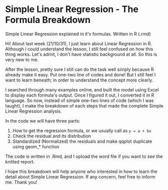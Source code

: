 # Simple Linear Regression - The Formula Breakdown
Simple Linear Regression explained in it's formulas. Written in R (.rmd)

Hi! 
About last week (21/10/31), I just learn about Linear Regression in R.
Although I could understand the lesson, I still feel confused on how this thing works.
Let's admit, I don't have statistic background at all. So this is very new to me.

After the lesson, pretty sure I still can do the task well simply because R already make it easy.
Put one-two line of codes and done!
But I still feel I want to learn beneath; in order to understand the concept more clearly.

I searched through many examples online, and built the model using Excel to display each formula's output.
Once I figured it out, I converted it in R language.
So now, instead of simple one-two lines of code (which I was taught), I make the breakdown of each steps that made the complete Simple Linear Regression analysis.

In the code we will have three parts:
1. How to get the regression formula, or we usually call as `y = a + bx`
2. Check the residual and its distribution
3. Standardized (Normalized) the residuals and make qqplot duplicate using geom_* function

The code is written in .Rmd, and I upload the word file if you want to see the knitted report.

I hope this breakdown will help anyone who interested in how to learn the detail about Simple Linear Regression.
If any concern, feel free to inform me.
Thank you!
